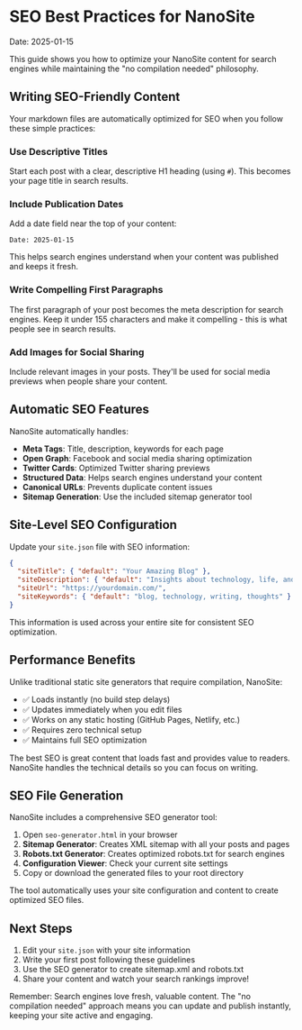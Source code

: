 # SEO Best Practices for NanoSite

Date: 2025-01-15

This guide shows you how to optimize your NanoSite content for search engines while maintaining the "no compilation needed" philosophy.

## Writing SEO-Friendly Content

Your markdown files are automatically optimized for SEO when you follow these simple practices:

### Use Descriptive Titles
Start each post with a clear, descriptive H1 heading (using `#`). This becomes your page title in search results.

### Include Publication Dates
Add a date field near the top of your content:
```
Date: 2025-01-15
```

This helps search engines understand when your content was published and keeps it fresh.

### Write Compelling First Paragraphs
The first paragraph of your post becomes the meta description for search engines. Keep it under 155 characters and make it compelling - this is what people see in search results.

### Add Images for Social Sharing
Include relevant images in your posts. They'll be used for social media previews when people share your content.

## Automatic SEO Features

NanoSite automatically handles:

- **Meta Tags**: Title, description, keywords for each page
- **Open Graph**: Facebook and social media sharing optimization  
- **Twitter Cards**: Optimized Twitter sharing previews
- **Structured Data**: Helps search engines understand your content
- **Canonical URLs**: Prevents duplicate content issues
- **Sitemap Generation**: Use the included sitemap generator tool

## Site-Level SEO Configuration

Update your `site.json` file with SEO information:

```json
{
  "siteTitle": { "default": "Your Amazing Blog" },
  "siteDescription": { "default": "Insights about technology, life, and everything in between" },
  "siteUrl": "https://yourdomain.com/",
  "siteKeywords": { "default": "blog, technology, writing, thoughts" }
}
```

This information is used across your entire site for consistent SEO optimization.

## Performance Benefits

Unlike traditional static site generators that require compilation, NanoSite:

- ✅ Loads instantly (no build step delays)
- ✅ Updates immediately when you edit files
- ✅ Works on any static hosting (GitHub Pages, Netlify, etc.)
- ✅ Requires zero technical setup
- ✅ Maintains full SEO optimization

The best SEO is great content that loads fast and provides value to readers. NanoSite handles the technical details so you can focus on writing.

## SEO File Generation

NanoSite includes a comprehensive SEO generator tool:

1. Open `seo-generator.html` in your browser
2. **Sitemap Generator**: Creates XML sitemap with all your posts and pages
3. **Robots.txt Generator**: Creates optimized robots.txt for search engines
4. **Configuration Viewer**: Check your current site settings
5. Copy or download the generated files to your root directory

The tool automatically uses your site configuration and content to create optimized SEO files.

## Next Steps

1. Edit your `site.json` with your site information
2. Write your first post following these guidelines  
3. Use the SEO generator to create sitemap.xml and robots.txt
4. Share your content and watch your search rankings improve!

Remember: Search engines love fresh, valuable content. The "no compilation needed" approach means you can update and publish instantly, keeping your site active and engaging.
